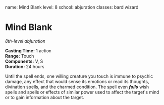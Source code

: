name: Mind Blank
level: 8
school: abjuration
classes: bard
         wizard

# Mind Blank 
_8th-level abjuration_ 

**Casting Time:** 1 action    
**Range:** Touch    
**Components:** V, S    
**Duration:** 24 hours 

Until the spell ends, one willing creature you touch is immune to psychic damage, any effect that would sense its emotions or read its thoughts, divination spells, and the charmed condition. The spell even **_foils_** wish spells and spells or effects of similar power used to affect the target's mind or to gain information about the target. 